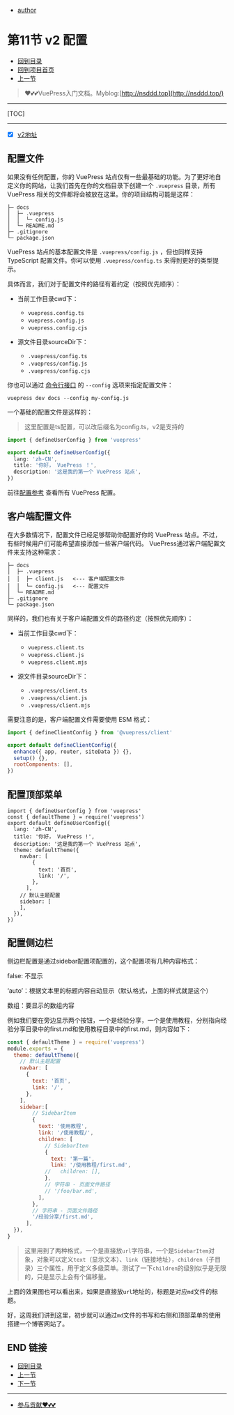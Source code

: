 + [author](https://github.com/3293172751)

# 第11节 v2 配置

+ [回到目录](../README.md)
+ [回到项目首页](../../README.md)
+ [上一节](10.md)
> ❤️💕💕VuePress入门文档。Myblog:[http://nsddd.top](http://nsddd.top/)
---
[TOC]

---

+ [x] [v2地址](https://v2.vuepress.vuejs.org/zh/)



## 配置文件

如果没有任何配置，你的 VuePress 站点仅有一些最基础的功能。为了更好地自定义你的网站，让我们首先在你的文档目录下创建一个 `.vuepress` 目录，所有 VuePress 相关的文件都将会被放在这里。你的项目结构可能是这样：

```
├─ docs
│  ├─ .vuepress
│  │  └─ config.js
│  └─ README.md
├─ .gitignore
└─ package.json
```

VuePress 站点的基本配置文件是 `.vuepress/config.js` ，但也同样支持 TypeScript 配置文件。你可以使用 `.vuepress/config.ts` 来得到更好的类型提示。

具体而言，我们对于配置文件的路径有着约定（按照优先顺序）：

- 当前工作目录cwd下：

  - `vuepress.config.ts`
  - `vuepress.config.js`
  - `vuepress.config.cjs`

- 源文件目录sourceDir下：

  - `.vuepress/config.ts`
  - `.vuepress/config.js`
  - `.vuepress/config.cjs`

你也可以通过 [命令行接口](https://v2.vuepress.vuejs.org/zh/guide/cli.html) 的 `--config` 选项来指定配置文件：

```
vuepress dev docs --config my-config.js
```

一个基础的配置文件是这样的：

> 这里配置是ts配置，可以改后缀名为config.ts，v2是支持的

```ts
import { defineUserConfig } from 'vuepress'

export default defineUserConfig({
  lang: 'zh-CN',
  title: '你好， VuePress ！',
  description: '这是我的第一个 VuePress 站点',
})
```

前往[配置参考](https://v2.vuepress.vuejs.org/zh/reference/config.html) 查看所有 VuePress 配置。



## 客户端配置文件

在大多数情况下，配置文件已经足够帮助你配置好你的 VuePress 站点。不过，有些时候用户们可能希望直接添加一些客户端代码。 VuePress通过客户端配置文件来支持这种需求：

```
├─ docs
│  ├─ .vuepress
│  │  ├─ client.js   <--- 客户端配置文件
│  │  └─ config.js   <--- 配置文件
│  └─ README.md
├─ .gitignore
└─ package.json
```

同样的，我们也有关于客户端配置文件的路径约定（按照优先顺序）：

- 当前工作目录cwd下：

  - `vuepress.client.ts`
  - `vuepress.client.js`
  - `vuepress.client.mjs`

- 源文件目录sourceDir下：

  - `.vuepress/client.ts`
  - `.vuepress/client.js`
  - `.vuepress/client.mjs`

需要注意的是，客户端配置文件需要使用 ESM 格式：

```js
import { defineClientConfig } from '@vuepress/client'

export default defineClientConfig({
  enhance({ app, router, siteData }) {},
  setup() {},
  rootComponents: [],
})
```





## 配置顶部菜单

```tsx
import { defineUserConfig } from 'vuepress'
const { defaultTheme } = require('vuepress')
export default defineUserConfig({
  lang: 'zh-CN',
  title: '你好， VuePress !',
  description: '这是我的第一个 VuePress 站点',
  theme: defaultTheme({
    navbar: [
        {
          text: '首页',
          link: '/',
        },
      ],
    // 默认主题配置
    sidebar: [
    ],
  }),
})
```



## 配置侧边栏

侧边栏配置是通过sidebar配置项配置的，这个配置项有几种内容格式：

false: 不显示

‘auto’：根据文本里的标题内容自动显示（默认格式，上面的样式就是这个）

数组：要显示的数组内容

例如我们要在旁边显示两个按钮，一个是经验分享，一个是使用教程，分别指向经验分享目录中的first.md和使用教程目录中的first.md，则内容如下：

```js
const { defaultTheme } = require('vuepress')
module.exports = {
  theme: defaultTheme({
    // 默认主题配置
    navbar: [
      {
        text: '首页',
        link: '/',
      },
    ],
    sidebar:[
        // SidebarItem
        {
          text: '使用教程',
          link: '/使用教程/',
          children: [
            // SidebarItem
            {
              text: '第一篇',
              link: '/使用教程/first.md',
            //   children: [],
            },
            // 字符串 - 页面文件路径
            // '/foo/bar.md',
          ],
        },
        // 字符串 - 页面文件路径
        '/经验分享/first.md',
      ],
  }),
}
```

> 这里用到了两种格式，一个是直接放`url`字符串，一个是`SidebarItem`对象，对象可以定义`text`（显示文本）、`link`（链接地址），`children`（子目录）三个属性，用于定义多级菜单。测试了一下`children`的级别似乎是无限的，只是显示上会有个偏移量。

上面的效果图也可以看出来，如果是直接放`url`地址的，标题是对应`md`文件的标题。 

好，这周我们讲到这里，初步就可以通过`md`文件的书写和右侧和顶部菜单的使用搭建一个博客网站了。



## END 链接
+ [回到目录](../README.md)
+ [上一节](10.md)
+ [下一节](12.md)
---
+ [参与贡献❤️💕💕](https://github.com/3293172751/Block_Chain/blob/master/Git/git-contributor.md)